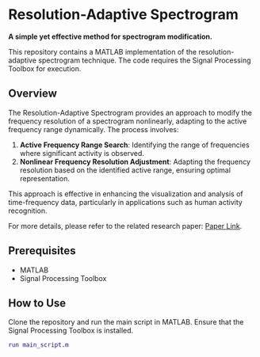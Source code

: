 # Resolution-Adaptive Spectrogram

**A simple yet effective method for spectrogram modification.**

This repository contains a MATLAB implementation of the resolution-adaptive spectrogram technique. The code requires the Signal Processing Toolbox for execution.

## Overview

The Resolution-Adaptive Spectrogram provides an approach to modify the frequency resolution of a spectrogram nonlinearly, adapting to the active frequency range dynamically. The process involves:

1. **Active Frequency Range Search**: Identifying the range of frequencies where significant activity is observed.
2. **Nonlinear Frequency Resolution Adjustment**: Adapting the frequency resolution based on the identified active range, ensuring optimal representation.

This approach is effective in enhancing the visualization and analysis of time-frequency data, particularly in applications such as human activity recognition.

For more details, please refer to the related research paper: [Paper Link](#).

## Prerequisites

- MATLAB
- Signal Processing Toolbox

## How to Use

Clone the repository and run the main script in MATLAB. Ensure that the Signal Processing Toolbox is installed.

```matlab
run main_script.m
